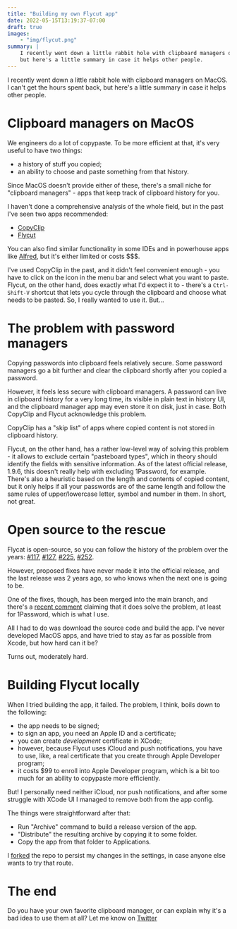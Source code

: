 ```yaml
---
title: "Building my own Flycut app"
date: 2022-05-15T13:19:37-07:00
draft: true
images:
    - "img/flycut.png"
summary: |
    I recently went down a little rabbit hole with clipboard managers on MacOS. I can't get the hours spent back,
    but here's a little summary in case it helps other people.
---
```


I recently went down a little rabbit hole with clipboard managers on MacOS. I can't get the hours spent back,
but here's a little summary in case it helps other people.

# Clipboard managers on MacOS
We engineers do a lot of copypaste. To be more efficient at that, it's very useful to have two things:
- a history of stuff you copied;
- an ability to choose and paste something from that history.

Since MacOS doesn't provide either of these, there's a small niche for "clipboard managers" - apps that keep track of clipboard history for you.

I haven't done a comprehensive analysis of the whole field, but in the past I've seen two apps recommended:
- [CopyClip](https://apps.apple.com/us/app/copyclip-clipboard-history/id595191960?mt=12)
- [Flycut](https://apps.apple.com/us/app/flycut-clipboard-manager/id442160987?mt=12)

You can also find similar functionality in some IDEs and in powerhouse apps like [Alfred](https://www.alfredapp.com/), but it's either limited or costs $$$.

I've used CopyClip in the past, and it didn't feel convenient enough - you have to click on the icon in the menu bar and select what you want to paste.
Flycut, on the other hand, does exactly what I'd expect it to - there's a `Ctrl-Shift-V` shortcut that lets you cycle through the clipboard and choose what needs to be pasted.
So, I really wanted to use it. But...

# The problem with password managers
Copying passwords into clipboard feels relatively secure. Some password managers go a bit further and clear the clipboard shortly after you copied a password.

However, it feels less secure with clipboard managers. A password can live in clipboard history for a very long time, its visible in plain text in history UI,
and the clipboard manager app may even store it on disk, just in case. Both CopyClip and Flycut acknowledge this problem.

CopyClip has a "skip list" of apps where copied content is not stored in clipboard history.

Flycut, on the other hand, has a rather low-level way of solving this problem - it allows to exclude certain "pasteboard types", which in theory should identify the fields with sensitive information.
As of the latest official release, 1.9.6, this doesn't really help with excluding 1Password, for example. There's also a heuristic based on the length and contents of copied content, but it only helps
if all your passwords are of the same length and follow the same rules of upper/lowercase letter, symbol and number in them. In short, not great.

# Open source to the rescue
Flycat is open-source, so you can follow the history of the problem over the years: [#117](https://github.com/TermiT/Flycut/pull/117), [#127](https://github.com/TermiT/Flycut/issues/127), [#225](https://github.com/TermiT/Flycut/issues/225), [#252](https://github.com/TermiT/Flycut/issues/252).

However, proposed fixes have never made it into the official release, and the last release was 2 years ago, so who knows when the next one is going to be.

One of the fixes, though, has been merged into the main branch, and there's a [recent comment](https://github.com/TermiT/Flycut/issues/252#issuecomment-1012974848) claiming that it does solve the problem, at least for 1Password, which is what I use.

All I had to do was download the source code and build the app. I've never developed MacOS apps, and have tried to stay as far as possible from Xcode, but how hard can it be?

Turns out, moderately hard.

# Building Flycut locally
When I tried building the app, it failed. The problem, I think, boils down to the following:
- the app needs to be signed;
- to sign an app, you need an Apple ID and a certificate;
- you can create _development_ certificate in XCode;
- however, because Flycut uses iCloud and push notifications, you have to use, like, a real certificate that you create through Apple Developer program;
- it costs $99 to enroll into Apple Developer program, which is a bit too much for an ability to copypaste more efficiently.

But! I personally need neither iCloud, nor push notifications, and after some struggle with XCode UI I managed to remove both from the app config.

The things were straightforward after that:
- Run "Archive" command to build a release version of the app.
- "Distribute" the resulting archive by copying it to some folder.
- Copy the app from that folder to Applications.

I [forked](https://github.com/ph-ph/Flycut) the repo to persist my changes in the settings, in case anyone else wants to try that route.

# The end
Do you have your own favorite clipboard manager, or can explain why it's a bad idea to use them at all? Let me know on [Twitter](https://twitter.com/dkishylau)

